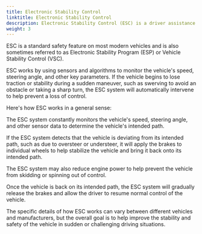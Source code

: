 ```yaml
---
title: Electronic Stability Control
linktitle: Electronic Stability Control
description: Electronic Stability Control (ESC) is a driver assistance system that is designed to improve the stability and handling of a vehicle during sudden maneuvers or slippery road conditions. 
weight: 3
---
```

<!-- markdownlint-disable MD033 -->
ESC is a standard safety feature on most modern vehicles and is also sometimes referred to as Electronic Stability Program (ESP) or Vehicle Stability Control (VSC).

ESC works by using sensors and algorithms to monitor the vehicle's speed, steering angle, and other key parameters. If the vehicle begins to lose traction or stability during a sudden maneuver, such as swerving to avoid an obstacle or taking a sharp turn, the ESC system will automatically intervene to help prevent a loss of control.

Here's how ESC works in a general sense:

The ESC system constantly monitors the vehicle's speed, steering angle, and other sensor data to determine the vehicle's intended path.

If the ESC system detects that the vehicle is deviating from its intended path, such as due to oversteer or understeer, it will apply the brakes to individual wheels to help stabilize the vehicle and bring it back onto its intended path.

The ESC system may also reduce engine power to help prevent the vehicle from skidding or spinning out of control.

Once the vehicle is back on its intended path, the ESC system will gradually release the brakes and allow the driver to resume normal control of the vehicle.

The specific details of how ESC works can vary between different vehicles and manufacturers, but the overall goal is to help improve the stability and safety of the vehicle in sudden or challenging driving situations.